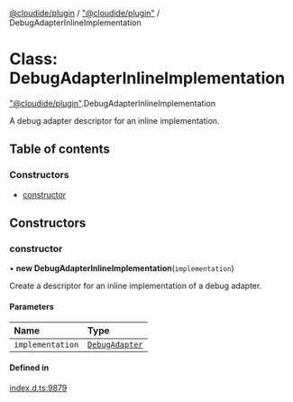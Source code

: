 [@cloudide/plugin](../README.md) / ["@cloudide/plugin"](../modules/_cloudide_plugin_.md) / DebugAdapterInlineImplementation

# Class: DebugAdapterInlineImplementation

["@cloudide/plugin"](../modules/_cloudide_plugin_.md).DebugAdapterInlineImplementation

A debug adapter descriptor for an inline implementation.

## Table of contents

### Constructors

- [constructor](cloudide_plugin_.DebugAdapterInlineImplementation.md#constructor)

## Constructors

### constructor

• **new DebugAdapterInlineImplementation**(`implementation`)

Create a descriptor for an inline implementation of a debug adapter.

#### Parameters

| Name | Type |
| :------ | :------ |
| `implementation` | [`DebugAdapter`](../interfaces/cloudide_plugin_.DebugAdapter.md) |

#### Defined in

[index.d.ts:9879](https://github.com/shuyaqian/cloudide-plugin-api/blob/26b31b9/index.d.ts#L9879)
